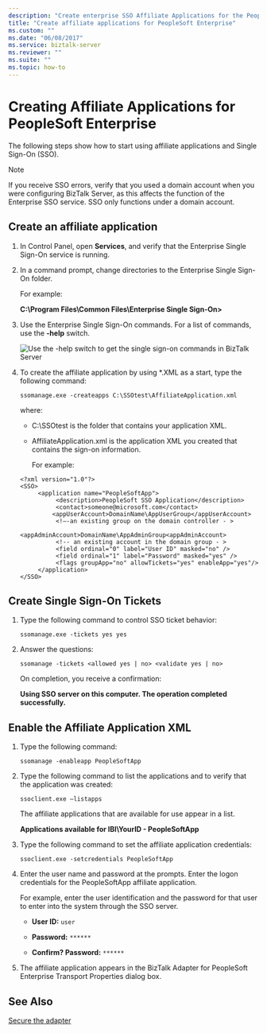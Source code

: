 ```yaml
---
description: "Create enterprise SSO Affiliate Applications for the PeopleSoft Enterprise adapter in BizTalk Server"
title: "Create affiliate applications for PeopleSoft Enterprise"
ms.custom: ""
ms.date: "06/08/2017"
ms.service: biztalk-server
ms.reviewer: ""
ms.suite: ""
ms.topic: how-to
---
```

# Creating Affiliate Applications for PeopleSoft Enterprise
The following steps show how to start using affiliate applications and Single Sign-On (SSO).  
  
> [!NOTE]
>  If you receive SSO errors, verify that you used a domain account when you were configuring BizTalk Server, as this affects the function of the Enterprise SSO service. SSO only functions under a domain account.  
  
## Create an affiliate application  
  
1. In Control Panel, open **Services**, and verify that the Enterprise Single Sign-On service is running.  
  
2. In a command prompt, change directories to the Enterprise Single Sign-On folder.  
  
    For example:  
  
    **C:\Program Files\Common Files\Enterprise Single Sign-On>**  
  
3. Use the Enterprise Single Sign-On commands. For a list of commands, use the **-help** switch.  
  
    ![Use the -help switch to get the single sign-on commands in BizTalk Server](../core/media/siebeladapter-23-sso-commands.gif "SiebelAdapter_23_SSO_Commands")  
  
4. To create the affiliate application by using *.XML as a start, type the following command:  
  
    `ssomanage.exe -createapps C:\SSOtest\AffiliateApplication.xml`  
  
    where:  
  
   - C:\SSOtest is the folder that contains your application XML.  
  
   - AffiliateApplication.xml is the application XML you created that contains the sign-on information.  
  
     For example:  
  
   ```  
   <?xml version="1.0"?>  
   <SSO>  
        <application name="PeopleSoftApp">  
             <description>PeopleSoft SSO Application</description>  
             <contact>someone@microsoft.com</contact>  
            <appUserAccount>DomainName\AppUserGroup</appUserAccount>  
             <!—-an existing group on the domain controller - >   
             <appAdminAccount>DomainName\AppAdminGroup<appAdminAccount>   
             <!-- an existing account in the domain group - >   
             <field ordinal="0" label="User ID" masked="no" />  
             <field ordinal="1" label="Password" masked="yes" />  
             <flags groupApp="no" allowTickets="yes" enableApp="yes"/>  
        </application>  
   </SSO>  
   ```  
  
## Create Single Sign-On Tickets  
  
1.  Type the following command to control SSO ticket behavior:  
  
     `ssomanage.exe -tickets yes yes`  
  
2.  Answer the questions:  
  
     `ssomanage -tickets <allowed yes | no> <validate yes | no>`  
  
     On completion, you receive a confirmation:  
  
     **Using SSO server on this computer. The operation completed successfully.**  
  
## Enable the Affiliate Application XML  
  
1.  Type the following command:  
  
     `ssomanage -enableapp PeopleSoftApp`  
  
2.  Type the following command to list the applications and to verify that the application was created:  
  
     `ssoclient.exe –listapps`  
  
     The affiliate applications that are available for use appear in a list.  
  
     **Applications available for IBI\YourID - PeopleSoftApp**  
  
3.  Type the following command to set the affiliate application credentials:  
  
     `ssoclient.exe -setcredentials PeopleSoftApp`  
  
4.  Enter the user name and password at the prompts. Enter the logon credentials for the PeopleSoftApp affiliate application.  
  
     For example, enter the user identification and the password for that user to enter into the system through the SSO server.  
  
    -   **User ID:** `user`  
  
    -   **Password:** `******`  
  
    -   **Confirm? Password:** `******`  
  
5.  The affiliate application appears in the BizTalk Adapter for PeopleSoft Enterprise Transport Properties dialog box.  
  
## See Also  
 [Secure the adapter](../core/security-in-biztalk-adapter-for-peoplesoft-enterprise.md)
